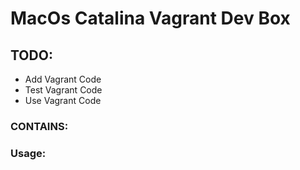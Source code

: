 # MacOs Catalina Vagrant Dev Box

## TODO:
* Add Vagrant Code
* Test Vagrant Code 
* Use Vagrant Code

### CONTAINS:


### Usage:
```

```
